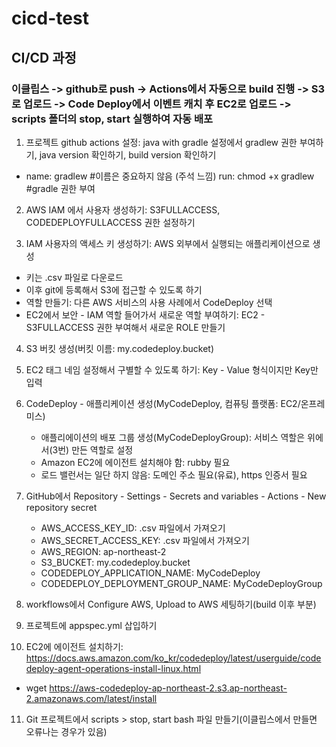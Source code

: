 # cicd-test


## CI/CD 과정
### 이클립스 -> github로 push  -> Actions에서 자동으로 build 진행 -> S3로 업로드 -> Code Deploy에서 이벤트 캐치 후 EC2로 업로드 -> scripts 폴더의 stop, start 실행하여 자동 배포


1. 프로젝트 github actions 설정: java with gradle 설정에서 gradlew 권한 부여하기, java version 확인하기, build version 확인하기
  - name: gradlew #이름은 중요하지 않음 (주석 느낌)
    run: chmod +x gradlew #gradle 권한 부여


2. AWS IAM 에서 사용자 생성하기: S3FULLACCESS, CODEDEPLOYFULLACCESS 권한 설정하기


3. IAM 사용자의 액세스 키 생성하기: AWS 외부에서 실행되는 애플리케이션으로 생성
  - 키는 .csv 파일로 다운로드
  - 이후 git에 등록해서 S3에 접근할 수 있도록 하기
  - 역할 만들기: 다른 AWS 서비스의 사용 사례에서 CodeDeploy 선택
  - EC2에서 보안 - IAM 역할 들어가서 새로운 역할 부여하기: EC2 - S3FULLACCESS 권한 부여해서 새로운 ROLE 만들기


4. S3 버킷 생성(버킷 이름: my.codedeploy.bucket)


5. EC2 태그 네임 설정해서 구별할 수 있도록 하기: Key - Value 형식이지만 Key만 입력


6. CodeDeploy - 애플리케이션 생성(MyCodeDeploy, 컴퓨팅 플랫폼: EC2/온프레미스)
   - 애플리에이션의 배포 그룹 생성(MyCodeDeployGroup): 서비스 역할은 위에서(3번) 만든 역할로 설정
   - Amazon EC2에 에이전트 설치해야 함: rubby 필요
   - 로드 밸런서는 일단 하지 않음: 도메인 주소 필요(유료), https 인증서 필요


7. GitHub에서 Repository - Settings - Secrets and variables - Actions - New repository secret
   - AWS_ACCESS_KEY_ID: .csv 파일에서 가져오기
   - AWS_SECRET_ACCESS_KEY: .csv 파일에서 가져오기
   - AWS_REGION: ap-northeast-2
   - S3_BUCKET: my.codedeploy.bucket
   - CODEDEPLOY_APPLICATION_NAME: MyCodeDeploy
   - CODEDEPLOY_DEPLOYMENT_GROUP_NAME: MyCodeDeployGroup


8. workflows에서 Configure AWS, Upload to AWS 세팅하기(build 이후 부분)


9. 프로젝트에 appspec.yml 삽입하기


10. EC2에 에이전트 설치하기: https://docs.aws.amazon.com/ko_kr/codedeploy/latest/userguide/codedeploy-agent-operations-install-linux.html
   - wget https://aws-codedeploy-ap-northeast-2.s3.ap-northeast-2.amazonaws.com/latest/install


11. Git 프로젝트에서 scripts > stop, start bash 파일 만들기(이클립스에서 만들면 오류나는 경우가 있음)
